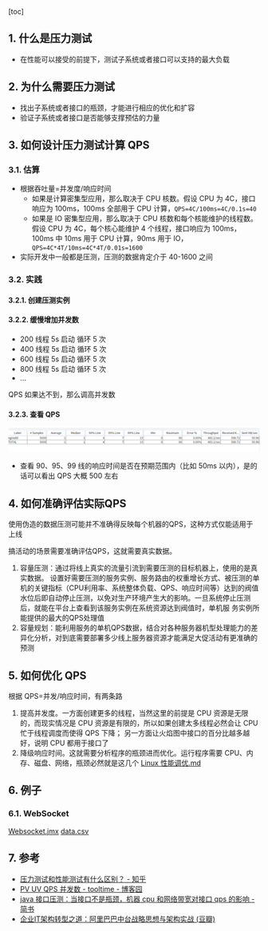 [toc]

## 1. 什么是压力测试

- 在性能可以接受的前提下，测试子系统或者接口可以支持的最大负载

## 2. 为什么需要压力测试

- 找出子系统或者接口的瓶颈，才能进行相应的优化和扩容
- 验证子系统或者接口是否能够支撑预估的力量

## 3. 如何设计压力测试计算 QPS

### 3.1. 估算

- 根据吞吐量=并发度/响应时间
  - 如果是计算密集型应用，那么取决于 CPU 核数。假设 CPU 为 4C，接口响应为 100ms，100ms 全部用于 CPU 计算，`QPS=4C/100ms=4C/0.1s=40`
  - 如果是 IO 密集型应用，那么取决于 CPU 核数和每个核能维护的线程数。假设 CPU 为 4C，每个核心能维护 4 个线程，接口响应为 100ms，100ms 中 10ms 用于 CPU 计算，90ms 用于 IO，`QPS=4C*4T/10ms=4C*4T/0.01s=1600`
- 实际开发中一般都是压测，压测的数据肯定介于 40-1600 之间

### 3.2. 实践

#### 3.2.1. 创建压测实例

#### 3.2.2. 缓慢增加并发数

- 200 线程 5s 启动 循环 5 次
- 400 线程 5s 启动 循环 5 次
- 600 线程 5s 启动 循环 5 次
- 800 线程 5s 启动 循环 5 次
- ...

QPS 如果达不到，那么调高并发数

#### 3.2.3. 查看 QPS

![1628258497973](https://raw.githubusercontent.com/TDoct/images/master/1628258511_20210806220145279_30495.png)

- 查看 90、95、99 线的响应时间是否在预期范围内（比如 50ms 以内），是的话可以看出 QPS 大概 500 左右

## 4. 如何准确评估实际QPS

使用伪造的数据压测可能并不准确得反映每个机器的QPS，这种方式仅能适用于上线

搞活动的场景需要准确评估QPS，这就需要真实数据。

1. 容量压测：通过将线上真实的流量引流到需要压测的目标机器上，使用的是真实数据。
设置好需要压测的服务实例、服务路由的权重增长方式、被压测的单机的关键指标（CPU利用率、系统整体负载、QPS、响应时间等）达到的阀值水位后即自动停止压测，以免对生产环境产生大的影响。一旦系统停止压测后，就能在平台上查看到该服务实例在系统资源达到阀值时，单机服
务实例所能提供的最大的QPS处理值
2. 容量规划：能利用服务的单机QPS数据，结合对各种服务器机型处理能力的差异化分析，对到底需要部署多少线上服务器资源才能满足大促活动有更准确的预测
## 5. 如何优化 QPS

根据 QPS=并发/响应时间，有两条路

1. 提高并发度。一方面创建更多的线程，当然这里的前提是 CPU 资源是无限的，而现实情况是 CPU 资源是有限的，所以如果创建太多线程必然会让 CPU 忙于线程调度而使得 QPS 下降；
   另一方面让火焰图中接口的百分比越多越好，说明 CPU 都用于接口了
2. 降级响应时间。这就需要分析程序的瓶颈进而优化。运行程序需要 CPU、内存、磁盘、网络，瓶颈必然就是这几个
   [Linux 性能调优.md](../Operating_System/Linux/性能调优/Linux性能调优.md)

## 6. 例子

### 6.1. WebSocket

[Websocket.jmx](attachments/20200403225445716_30434/Websocket.jmx)
[data.csv](attachments/20200403225445716_30434/data.csv)

## 7. 参考

- [压力测试和性能测试有什么区别？ \- 知乎](https://www.zhihu.com/question/356652638)
- [PV UV QPS 并发数 \- tooltime \- 博客园](https://www.cnblogs.com/insane-Mr-Li/p/10793752.html)
- [java 接口压测：当接口不是瓶颈，机器 cpu 和网络带宽对接口 qps 的影响 \- 简书](https://www.jianshu.com/p/6c54c9005ba2)
- [企业IT架构转型之道：阿里巴巴中台战略思想与架构实战 (豆瓣)](https://book.douban.com/subject/27039508/)
